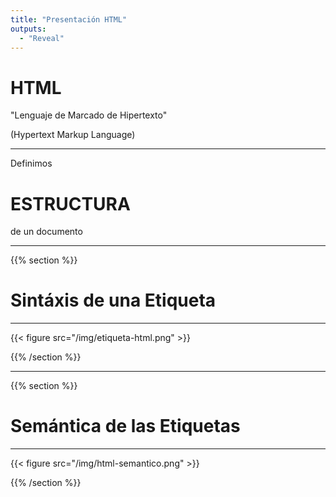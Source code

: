 ```yaml
---
title: "Presentación HTML"
outputs:
  - "Reveal"
---
```


# HTML

"Lenguaje de Marcado de Hipertexto" 

(Hypertext Markup Language)

---

Definimos 

# ESTRUCTURA

de un documento

---

{{% section %}}

# Sintáxis de una Etiqueta

---

{{< figure src="/img/etiqueta-html.png" >}}

{{% /section %}}

---

{{% section %}}

# Semántica de las Etiquetas

---

{{< figure src="/img/html-semantico.png" >}}

{{% /section %}}
